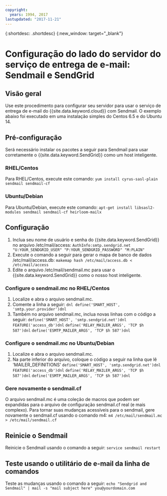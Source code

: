 ```yaml
---
copyright:
  years: 1994, 2017
lastupdated: "2017-11-21"
---
```


{:shortdesc: .shortdesc}
{:new_window: target="_blank"}

# Configuração do lado do servidor do serviço de entrega de e-mail: Sendmail e SendGrid

## Visão geral

Use este procedimento para configurar seu servidor para usar o serviço
de entrega de e-mail do {{site.data.keyword.cloud}} com Sendmail. O exemplo abaixo foi executado em
uma instalação simples do Centos 6.5 e do Ubuntu 14.

## Pré-configuração

Será necessário instalar os pacotes a seguir para Sendmail para usar corretamente o
{{site.data.keyword.SendGrid}} como um host inteligente.

### RHEL/Centos
Para RHEL/Centos, execute este comando: `yum install cyrus-sasl-plain sendmail sendmail-cf`

### Ubuntu/Debian
Para Ubuntu/Debian, execute este comando:
`apt-get install libsasl2-modules sendmail sendmail-cf heirloom-mailx`

## Configuração

1. Inclua seu nome de usuário e senha do {{site.data.keyword.SendGrid}} no arquivo
/etc/mail/access: `AuthInfo:smtp.sendgrid.net "U:YOUR_SENDGRID_USER" "P:YOUR_SENDGRID_PASSWORD"
"M:PLAIN"`
2. Execute o comando a seguir para gerar o mapa de banco de dados /etc/mail/access.db: `makemap
hash /etc/mail/access.db < /etc/mail/access`
3. Edite o arquivo /etc/mail/sendmail.mc para usar o {{site.data.keyword.SendGrid}} como o nosso
host inteligente.

### Configure o sendmail.mc no RHEL/Centos
1. Localize e abra o arquivo sendmail.mc.
2. Comente a linha a seguir:
`dnl define('SMART_HOST', 'smtp.your.provider')dnl`
3. Também no arquivo sendmail.mc, inclua novas linhas com o código a seguir:
`define('SMART_HOST', 'smtp.sendgrid.net')dnl`
`FEATURE('access_db')dnl`
`define('RELAY_MAILER_ARGS', 'TCP $h 587')dnl`
`define('ESMTP_MAILER_ARGS', 'TCP $h 587')dnl`

### Configure o sendmail.mc no Ubuntu/Debian
1. Localize e abra o arquivo sendmail.mc.
2. Na parte inferior do arquivo, coloque o código a seguir na linha que lê 'MAILER_DEFINITIONS'
`define('SMART_HOST', 'smtp.sendgrid.net')dnl`
`FEATURE('access_db')dnl`
`define('RELAY_MAILER_ARGS', 'TCP $h 587')dnl`
`define('ESMTP_MAILER_ARGS', 'TCP $h 587')dnl`

### Gere novamente o sendmail.cf
O arquivo sendmail.mc é uma coleção de macros que podem ser expandidas para o arquivo de configuração
sendmail.cf real (e mais complexo). Para tornar suas mudanças acessíveis para o sendmail, gere novamente
o sendmail.cf usando o comando m4: `m4 /etc/mail/sendmail.mc > /etc/mail/sendmail.cf`

## Reinicie o Sendmail
Reinicie o Sendmail usando o comando a seguir: `service sendmail restart`

## Teste usando o utilitário de e-mail da linha de comandos
Teste as mudanças usando o comando a seguir: `echo "Sendgrid and Sendmail" | mail -s "mail
subject here" you@yourdomain.com`

